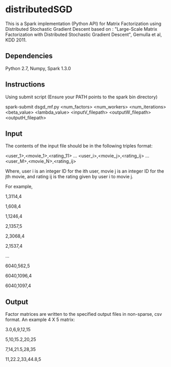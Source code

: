 # distributedSGD
This is a Spark implementation (Python API) for Matrix Factorization using 
Distributed Stochastic Gradient Descent based on : "Large-Scale Matrix 
Factorization with Distributed Stochastic Gradient Descent", Gemulla et al, 
KDD 2011.

## Dependencies
Python 2.7, Numpy, Spark 1.3.0

## Instructions
Using submit script (Ensure your PATH points to the spark bin directory)

spark-submit dsgd\_mf.py <num\_factors> <num\_workers> <num\_iterations>
<beta_value> <lambda_value>
<inputV\_filepath> <outputW\_filepath> <outputH\_filepath>

## Input
The contents of the input file should be in the following triples format:

<user\_1>,<movie\_1>,<rating\_11>
...
<user\_i>,<movie\_j>,<rating\_ij>
...
<user\_M>,<movie\_N>,<rating\_ij>

Where, user i is an integer ID for the ith user, movie j is an integer ID for 
the jth movie, and rating ij is the rating given by user i to movie j.

For example, 

1,3114,4

1,608,4

1,1246,4

2,1357,5

2,3068,4

2,1537,4

...

6040,562,5

6040,1096,4

6040,1097,4

## Output
Factor matrices are written to the specified output files in non-sparse, csv
format. An example 4 X 5 matrix:

3.0,6,9,12,15

5,10,15.2,20,25

7,14,21.5,28,35

11,22.2,33,44.8,5
